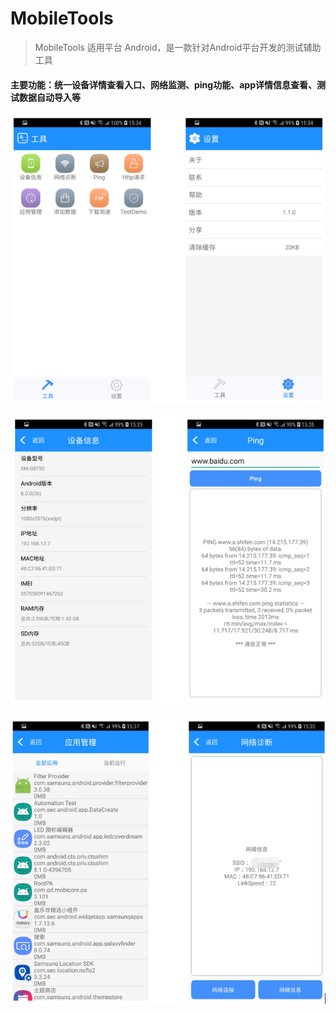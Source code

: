# MobileTools

> MobileTools 适用平台 Android，是一款针对Android平台开发的测试辅助工具


#### 主要功能：统一设备详情查看入口、网络监测、ping功能、app详情信息查看、测试数据自动导入等

![image](https://github.com/GHyyy/MobileTools/blob/master/app/src/main/res/drawable/hk_01.png)

![image](https://github.com/GHyyy/MobileTools/blob/master/app/src/main/res/drawable/hk_02.png)

![image](https://github.com/GHyyy/MobileTools/blob/master/app/src/main/res/drawable/hk_03.png)

